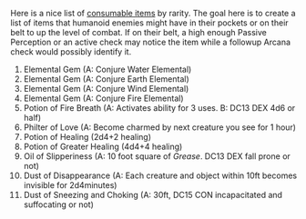 Here is a nice list of [consumable items](https://docs.google.com/spreadsheets/d/1cscj9c_eSElaxskotQoHCRfnh26J5PID4AQz09Qjw0E/edit#gid=0) by rarity. The goal here is to create a list of items that humanoid enemies might have in their pockets or on their belt to up the level of combat. If on their belt, a high enough Passive Perception or an active check may notice the item while a followup Arcana check would possibly identify it.

1. Elemental Gem (A: Conjure Water Elemental)
2. Elemental Gem (A: Conjure Earth Elemental)
3. Elemental Gem (A: Conjure Wind Elemental)
4. Elemental Gem (A: Conjure Fire Elemental)
5. Potion of Fire Breath (A: Activates ability for 3 uses. B: DC13 DEX 4d6 or half)
6. Philter of Love (A: Become charmed by next creature you see for 1 hour)
7. Potion of Healing (2d4+2 healing)
8. Potion of Greater Healing (4d4+4 healing)
9. Oil of Slipperiness (A: 10 foot square of *Grease*. DC13 DEX fall prone or not)
10. Dust of Disappearance (A: Each creature and object within 10ft becomes invisible for 2d4minutes)
11. Dust of Sneezing and Choking (A: 30ft, DC15 CON incapacitated and suffocating or not)